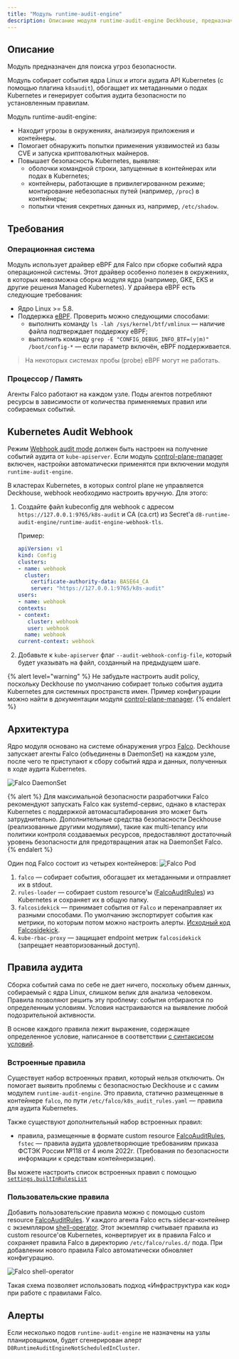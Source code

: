 ```yaml
---
title: "Модуль runtime-audit-engine"
description: Описание модуля runtime-audit-engine Deckhouse, предназначенного для поиска угроз безопасности в кластере Kubernetes.
---
```


## Описание

Модуль предназначен для поиска угроз безопасности.

Модуль собирает события ядра Linux и итоги аудита API Kubernetes (с помощью плагина `k8saudit`), обогащает их метаданными о подах Kubernetes и генерирует события аудита безопасности по установленным правилам.

Модуль runtime-audit-engine:
* Находит угрозы в окружениях, анализируя приложения и контейнеры.
* Помогает обнаружить попытки применения уязвимостей из базы CVE и запуска криптовалютных майнеров.
* Повышает безопасность Kubernetes, выявляя:
  * оболочки командной строки, запущенные в контейнерах или подах в Kubernetes;
  * контейнеры, работающие в привилегированном режиме; монтирование небезопасных путей (например, `/proc`) в контейнеры;
  * попытки чтения секретных данных из, например, `/etc/shadow`.

## Требования

### Операционная система

Модуль использует драйвер eBPF для Falco при сборке событий ядра операционной системы. Этот драйвер особенно полезен в окружениях, в которых невозможна сборка модуля ядра (например, GKE, EKS и другие решения Managed Kubernetes).
У драйвера eBPF есть следующие требования:
* Ядро Linux >= 5.8.
* Поддержка [eBPF](https://www.kernel.org/doc/html/v5.8/bpf/btf.html). Проверить можно следующими способами:
  - выполнить команду `ls -lah /sys/kernel/btf/vmlinux` — наличие файла подтверждает поддержку eBPF;
  - выполнить команду `grep -E "CONFIG_DEBUG_INFO_BTF=(y|m)" /boot/config-*` — если параметр включён, eBPF поддерживается.

> На некоторых системах пробы (probe) eBPF могут не работать.

### Процессор / Память

Агенты Falco работают на каждом узле. Поды агентов потребляют ресурсы в зависимости от количества применяемых правил или собираемых событий.

## Kubernetes Audit Webhook

Режим [Webhook audit mode](https://kubernetes.io/docs/tasks/debug/debug-cluster/audit/#webhook-backend) должен быть настроен на получение событий аудита от `kube-apiserver`.
Если модуль [control-plane-manager](../control-plane-manager/) включен, настройки автоматически применятся при включении модуля `runtime-audit-engine`.

В кластерах Kubernetes, в которых control plane не управляется Deckhouse, webhook необходимо настроить вручную. Для этого:

1. Создайте файл kubeconfig для webhook с адресом `https://127.0.0.1:9765/k8s-audit` и CA (ca.crt) из Secret'а `d8-runtime-audit-engine/runtime-audit-engine-webhook-tls`.

   Пример:

   ```yaml
   apiVersion: v1
   kind: Config
   clusters:
   - name: webhook
     cluster:
       certificate-authority-data: BASE64_CA
       server: "https://127.0.0.1:9765/k8s-audit"
   users:
   - name: webhook
   contexts:
   - context:
      cluster: webhook
      user: webhook
     name: webhook
   current-context: webhook
   ```

2. Добавьте к `kube-apiserver` флаг `--audit-webhook-config-file`, который будет указывать на файл, созданный на предыдущем шаге.

{% alert level="warning" %}
Не забудьте настроить audit policy, поскольку Deckhouse по умолчанию собирает только события аудита Kubernetes для системных пространств имен.
Пример конфигурации можно найти в документации модуля [control-plane-manager](../control-plane-manager/).
{% endalert %}

## Архитектура

Ядро модуля основано на системе обнаружения угроз [Falco](https://falco.org/).
Deckhouse запускает агенты Falco (объединены в DaemonSet) на каждом узле, после чего те приступают к сбору событий ядра и данных, полученных в ходе аудита Kubernetes.

![Falco DaemonSet](../../images/runtime-audit-engine/falco_daemonset.svg)
<!--- Source: https://docs.google.com/drawings/d/1NZ91z8NXNiuS50ybcMoMsZI3SbQASZXJGLANdaNNm_U --->

{% alert %}
Для максимальной безопасности разработчики Falco рекомендуют запускать Falco как systemd-сервис, однако в кластерах Kubernetes с поддержкой автомасштабирования это может быть затруднительно. Дополнительные средства безопасности Deckhouse (реализованные другими модулями), такие как multi-tenancy или политики контроля создаваемых ресурсов, предоставляют достаточный уровень безопасности для предотвращения атак на DaemonSet Falco.
{% endalert %}

Один под Falco состоит из четырех контейнеров:
![Falco Pod](../../images/runtime-audit-engine/falco_pod.svg)
<!--- Source: https://docs.google.com/drawings/d/1rxSuJFs0tumfZ56WbAJ36crtPoy_NiPBHE6Hq5lejuI --->

1. `falco` — собирает события, обогащает их метаданными и отправляет их в stdout.
2. `rules-loader` — собирает custom resourcе'ы ([FalcoAuditRules](cr.html#falcoauditrules)) из Kubernetes и сохраняет их в общую папку.
3. `falcosidekick` — принимает события от `Falco` и перенаправляет их разными способами. По умолчанию экспортирует события как метрики, по которым потом можно настроить алерты. [Исходный код Falcosidekick](https://github.com/falcosecurity/falcosidekick).
4. `kube-rbac-proxy` — защищает endpoint метрик `falcosidekick` (запрещает неавторизованный доступ).

## Правила аудита

Сборка событий сама по себе не дает ничего, поскольку объем данных, собираемый с ядра Linux, слишком велик для анализа человеком.
Правила позволяют решить эту проблему: события отбираются по определенным условиям. Условия настраиваются на выявление любой подозрительной активности.

В основе каждого правила лежит выражение, содержащее определенное условие, написанное в соответствии [с синтаксисом условий](https://falco.org/docs/rules/conditions/).

### Встроенные правила

Существует набор встроенных правил, который нельзя отключить.
Он помогает выявить проблемы с безопасностью Deckhouse и с самим модулем `runtime-audit-engine`. Это правила, статично размещенные в контейнере `falco`, по пути `/etc/falco/k8s_audit_rules.yaml` — правила для аудита Kubernetes.

Также существуют дополнительный набор встроенных правил:
- правила, размещенные в формате custom resource [FalcoAuditRules](cr.html#falcoauditrules), `fstec` — правила аудита удовлетворяющие требованиям приказа ФСТЭК России №118 от 4 июля 2022г. (Требования по безопасности информации к средствам контейнеризации).

Вы можете настроить список встроенных правил с помощью [`settings.builtInRulesList`](../runtime-audit-engine/configuration.html#parameters-builtinruleslist) 

### Пользовательские правила

Добавить пользовательские правила можно с помощью custom resource [FalcoAuditRules](cr.html#falcoauditrules).
У каждого агента Falco есть sidecar-контейнер с экземпляром [shell-operator](https://github.com/flant/shell-operator).
Этот экземпляр считывает правила из custom resource'ов Kubernetes, конвертирует их в правила Falco и сохраняет правила Falco в директорию `/etc/falco/rules.d/` пода.
При добавлении нового правила Falco автоматически обновляет конфигурацию.

![Falco shell-operator](../../images/runtime-audit-engine/falco_shop.svg)
<!--- Source: https://docs.google.com/drawings/d/13MFYtiwH4Y66SfEPZIcS7S2wAY6vnKcoaztxsmX1hug --->

Такая схема позволяет использовать подход «Инфраструктура как код» при работе с правилами Falco.

## Алерты

Если несколько подов `runtime-audit-engine` не назначены на узлы планировщиком, будет сгенерирован алерт `D8RuntimeAuditEngineNotScheduledInCluster`.
